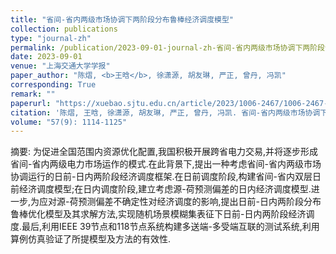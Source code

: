 ```yaml
---
title: "省间-省内两级市场协调下两阶段分布鲁棒经济调度模型"
collection: publications
type: "journal-zh"
permalink: /publication/2023-09-01-journal-zh-省间-省内两级市场协调下两阶段分布鲁棒经济调度模型
date: 2023-09-01
venue: "上海交通大学学报"
paper_author: "陈熠, <b>王晗</b>, 徐潇源, 胡友琳, 严正, 曾丹, 冯凯"
corresponding: True
remark: ""
paperurl: "https://xuebao.sjtu.edu.cn/article/2023/1006-2467/1006-2467-57-9-1114.shtml"
citation: '陈熠, 王晗, 徐潇源, 胡友琳, 严正, 曾丹, 冯凯. 省间-省内两级市场协调下两阶段分布鲁棒经济调度模型[J]. 上海交通大学学报, 2023, 57(9): 1114-1125'
volume: "57(9): 1114-1125"
---
```


摘要:
为促进全国范围内资源优化配置,我国积极开展跨省电力交易,并将逐步形成省间-省内两级电力市场运作的模式.在此背景下,提出一种考虑省间-省内两级市场协调运行的日前-日内两阶段经济调度框架.在日前调度阶段,构建省间-省内双层日前经济调度模型;在日内调度阶段,建立考虑源-荷预测偏差的日内经济调度模型.进一步,为应对源-荷预测偏差不确定性对经济调度的影响,提出日前-日内两阶段分布鲁棒优化模型及其求解方法,实现随机场景模糊集表征下日前-日内两阶段经济调度.最后,利用IEEE 39节点和118节点系统构建多送端-多受端互联的测试系统,利用算例仿真验证了所提模型及方法的有效性.
